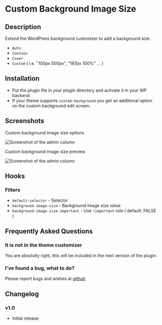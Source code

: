 # Custom Background Image Size

## Description

Extend the WordPress background customizer to add a background size.

* `Auto`
* `Contain`
* `Cover`
* `Custom` ( i.e. "100px 500px", "187px 100%" … )

## Installation

* Put the plugin file in your plugin directory and activate it in your WP backend.
* If your theme supports `custom-background` you get an additional option on the custom background edit screen.

## Screenshots

Custom background image size options

![Screenshot of the admin column](https://raw.github.com/Horttcore/Custom-Background-Image-Size/master/screenshot-1.png)

Custom background image size preview

![Screenshot of the admin column](https://raw.github.com/Horttcore/Custom-Background-Image-Size/master/screenshot-2.png)

## Hooks

### Filters

* `default-selector` - Selector
* `background-image-size` - Background image size value
* `background-image-size-important` - Use `!important` rule ( default: FALSE )

## Frequently Asked Questions

### It is not in the theme customizer

You are absolutly right, this will be included in the next version of the plugin.

### I've found a bug, what to do?

Please report bugs and wishes at [github](https://github.com/Horttcore/Custom-Background-Image-Size/issues)

## Changelog

### v1.0

* Initial release
